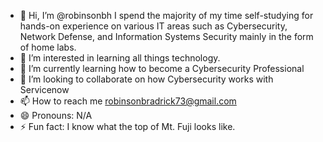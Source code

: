 - 👋 Hi, I’m @robinsonbh I spend the majority of my time self-studying for hands-on experience on various IT areas such as Cybersecurity, Network Defense, and Information Systems Security mainly in the form of home labs.
- 👀 I’m interested in learning all things technology.
- 🌱 I’m currently learning how to become a Cybersecurity Professional
- 💞️ I’m looking to collaborate on how Cybersecurity works with Servicenow
- 📫 How to reach me robinsonbradrick73@gmail.com
- 😄 Pronouns: N/A
- ⚡ Fun fact: I know what the top of Mt. Fuji looks like.

<!---
robinsonbh/robinsonbh is a ✨ special ✨ repository because its `README.md` (this file) appears on your GitHub profile.
You can click the Preview link to take a look at your changes.
--->

